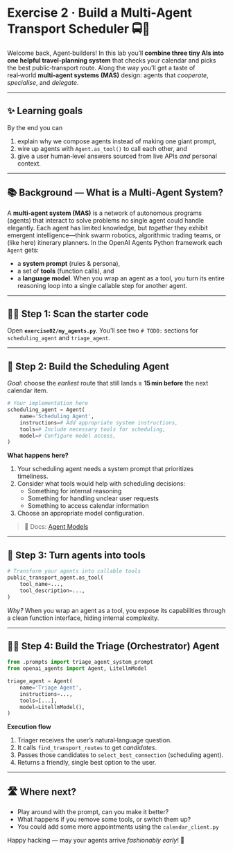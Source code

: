 # Exercise 2 · Build a Multi‑Agent Transport Scheduler 🚍🤖

Welcome back, Agent‑builders!
 In this lab you’ll **combine three tiny AIs into one helpful travel‑planning system** that checks your calendar and picks the best public‑transport route.
 Along the way you’ll get a taste of real‑world **multi‑agent systems (MAS)** design: agents that *cooperate*, *specialise*, and *delegate*.

------

## ✨ Learning goals

By the end you can

1. explain why we compose agents instead of making one giant prompt,
2. wire up agents with `Agent.as_tool()` to call each other, and
3. give a user human‑level answers sourced from live APIs *and* personal context.

------

## 📚 Background — What is a Multi‑Agent System?

A **multi‑agent system (MAS)** is a network of autonomous programs (agents) that interact to solve problems no single agent could handle elegantly.
 Each agent has limited knowledge, but *together* they exhibit emergent intelligence—think swarm robotics, algorithmic trading teams, or (like here) itinerary planners.
 In the OpenAI Agents Python framework each `Agent` gets:

- a **system prompt** (rules & persona),
- a set of **tools** (function calls), and
- a **language model**.
  When you wrap an agent as a tool, you turn its entire reasoning loop into a single callable step for another agent.



------

## 🚶‍♂️ Step 1: Scan the starter code

Open **`exercise02/my_agents.py`**.
 You’ll see two `# TODO:` sections for `scheduling_agent` and `triage_agent`.

------

## 🚄 Step 2: Build the Scheduling Agent

*Goal*: choose the *earliest* route that still lands ≥ **15 min before** the next calendar item.

```python
# Your implementation here
scheduling_agent = Agent(
    name='Scheduling Agent',
    instructions=# Add appropriate system instructions,
    tools=# Include necessary tools for scheduling,
    model=# Configure model access,
)
```

**What happens here?**

1. Your scheduling agent needs a system prompt that prioritizes timeliness.
2. Consider what tools would help with scheduling decisions:
   - Something for internal reasoning
   - Something for handling unclear user requests
   - Something to access calendar information
3. Choose an appropriate model configuration.

> 🔗 Docs: [Agent Models](https://openai.github.io/openai-agents-python/models/)

------

## 🤝 Step 3: Turn agents into tools

```python
# Transform your agents into callable tools
public_transport_agent.as_tool(
    tool_name=...,
    tool_description=...,
)
```

*Why?* When you wrap an agent as a tool, you expose its capabilities through a clean function interface, hiding internal complexity.

------

## 🧑‍⚖️ Step 4: Build the Triage (Orchestrator) Agent

```python
from .prompts import triage_agent_system_prompt
from openai_agents import Agent, LitellmModel

triage_agent = Agent(
    name='Triage Agent',
    instructions=...,
    tools=[...],
    model=LitellmModel(),
)
```

**Execution flow**

1. Triager receives the user’s natural‑language question.
2. It calls `find_transport_routes` to get *candidates*.
3. Passes those candidates to `select_best_connection` (scheduling agent).
4. Returns a friendly, single best option to the user.

------

## 🛣️ Where next?

- Play around with the prompt, can you make it better?
- What happens if you remove some tools, or switch them up?
- You could add some more appointments using the `calendar_client.py`

Happy hacking — may your agents arrive *fashionably early*! 🚉
